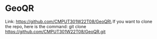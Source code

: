 # GeoQR
Link: https://github.com/CMPUT301W22T08/GeoQR\
If you want to clone the repo, here is the command: git clone https://github.com/CMPUT301W22T08/GeoQR.git
